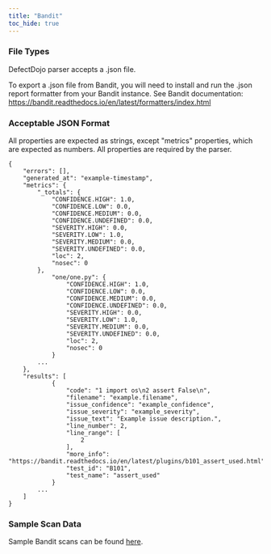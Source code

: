 ```yaml
---
title: "Bandit"
toc_hide: true
---
```


### File Types
DefectDojo parser accepts a .json file.

To export a .json file from Bandit, you will need to install and run the .json report formatter from your Bandit instance.
See Bandit documentation: https://bandit.readthedocs.io/en/latest/formatters/index.html

### Acceptable JSON Format
All properties are expected as strings, except "metrics" properties, which are expected as numbers.  All properties are required by the parser.

~~~
{
    "errors": [],
    "generated_at": "example-timestamp",
    "metrics": {
        "_totals": {
            "CONFIDENCE.HIGH": 1.0,
            "CONFIDENCE.LOW": 0.0,
            "CONFIDENCE.MEDIUM": 0.0,
            "CONFIDENCE.UNDEFINED": 0.0,
            "SEVERITY.HIGH": 0.0,
            "SEVERITY.LOW": 1.0,
            "SEVERITY.MEDIUM": 0.0,
            "SEVERITY.UNDEFINED": 0.0,
            "loc": 2,
            "nosec": 0
        },
            "one/one.py": {
                "CONFIDENCE.HIGH": 1.0,
                "CONFIDENCE.LOW": 0.0,
                "CONFIDENCE.MEDIUM": 0.0,
                "CONFIDENCE.UNDEFINED": 0.0,
                "SEVERITY.HIGH": 0.0,
                "SEVERITY.LOW": 1.0,
                "SEVERITY.MEDIUM": 0.0,
                "SEVERITY.UNDEFINED": 0.0,
                "loc": 2,
                "nosec": 0
            }
        ...
    },
    "results": [
            {
                "code": "1 import os\n2 assert False\n",
                "filename": "example.filename",
                "issue_confidence": "example_confidence",
                "issue_severity": "example_severity",
                "issue_text": "Example issue description.",
                "line_number": 2,
                "line_range": [
                    2
                ],
                "more_info": "https://bandit.readthedocs.io/en/latest/plugins/b101_assert_used.html",
                "test_id": "B101",
                "test_name": "assert_used"
            }
        ...
    ]
}
~~~

### Sample Scan Data
Sample Bandit scans can be found [here](https://github.com/DefectDojo/django-DefectDojo/tree/master/unittests/scans/bandit).
